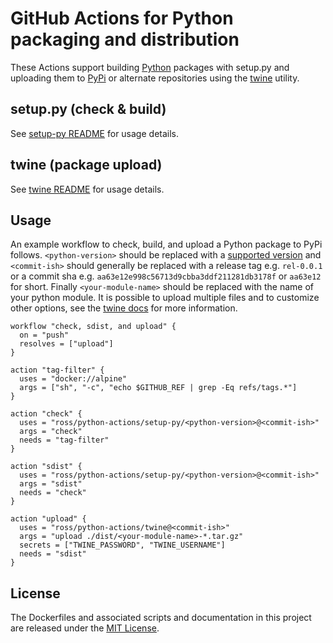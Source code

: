 # GitHub Actions for Python packaging and distribution

These Actions support building [Python](https://www.python.org/) packages with setup.py and uploading them to [PyPi](https://pypi.python.org) or alternate repositories using the [twine](https://pypi.org/project/twine/) utility.

## setup.py (check & build)

See [setup-py README](setup-py/README.md) for usage details.

## twine (package upload)

See [twine README](twine/README.md) for usage details.

## Usage

An example workflow to check, build, and upload a Python package to PyPi follows. `<python-version>` should be replaced with a [supported version](#supported-python-versions) and `<commit-ish>` should generally be replaced with a release tag e.g. `rel-0.0.1` or a commit sha e.g.  `aa63e12e998c56713d9cbba3ddf211281db3178f` or `aa63e12` for short. Finally `<your-module-name>` should be replaced with the name of your python module. It is possible to upload multiple files and to customize other options, see the [twine docs](https://pypi.org/project/twine/) for more information.

```hcl
workflow "check, sdist, and upload" {
  on = "push"
  resolves = ["upload"]
}

action "tag-filter" {
  uses = "docker://alpine"
  args = ["sh", "-c", "echo $GITHUB_REF | grep -Eq refs/tags.*"]
}

action "check" {
  uses = "ross/python-actions/setup-py/<python-version>@<commit-ish>"
  args = "check"
  needs = "tag-filter"
}

action "sdist" {
  uses = "ross/python-actions/setup-py/<python-version>@<commit-ish>"
  args = "sdist"
  needs = "check"
}

action "upload" {
  uses = "ross/python-actions/twine@<commit-ish>"
  args = "upload ./dist/<your-module-name>-*.tar.gz"
  secrets = ["TWINE_PASSWORD", "TWINE_USERNAME"]
  needs = "sdist"
}
```

## License

The Dockerfiles and associated scripts and documentation in this project are released under the [MIT License](LICENSE).
